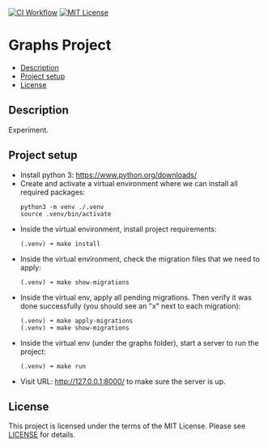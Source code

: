 [![CI Workflow](https://github.com/ariannasg/graphs-project/workflows/CI%20Workflow/badge.svg)](https://github.com/ariannasg/graphs-project/actions?query=workflow%3A%22CI+Workflow%22)
[![MIT License](https://img.shields.io/badge/License-MIT-green.svg)](LICENSE.md)

# Graphs Project

* [Description](#description)
* [Project setup](#project-setup)
* [License](#license)

## Description
Experiment.

## Project setup
- Install python 3: https://www.python.org/downloads/
- Create and activate a virtual environment where we can install all required packages:
    ```
    python3 -m venv ./.venv
    source .venv/bin/activate
    ```
- Inside the virtual environment, install project requirements:
    ```
    (.venv) ➜ make install
    ```
- Inside the virtual environment, check the migration files that we need to apply:
    ```
    (.venv) ➜ make show-migrations
    ```
- Inside the virtual env, apply all pending migrations. 
  Then verify it was done successfully (you should see an "x" next to each migration):
    ```
    (.venv) ➜ make apply-migrations
    (.venv) ➜ make show-migrations
    ```
- Inside the virtual env (under the graphs folder), start a server to run the project:
    ```
    (.venv) ➜ make run
    ```
- Visit URL: http://127.0.0.1:8000/ to make sure the server is up.

## License
This project is licensed under the terms of the MIT License.
Please see [LICENSE](LICENSE.md) for details.
